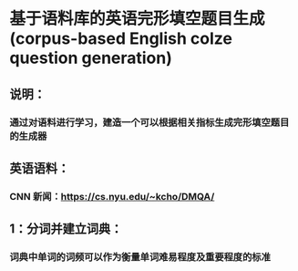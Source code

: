 # 基于语料库的英语完形填空题目生成(corpus-based English colze question generation)

## 说明：
### 通过对语料进行学习，建造一个可以根据相关指标生成完形填空题目的生成器

## 英语语料：
### CNN 新闻：https://cs.nyu.edu/~kcho/DMQA/

## 1：分词并建立词典：
###  词典中单词的词频可以作为衡量单词难易程度及重要程度的标准
